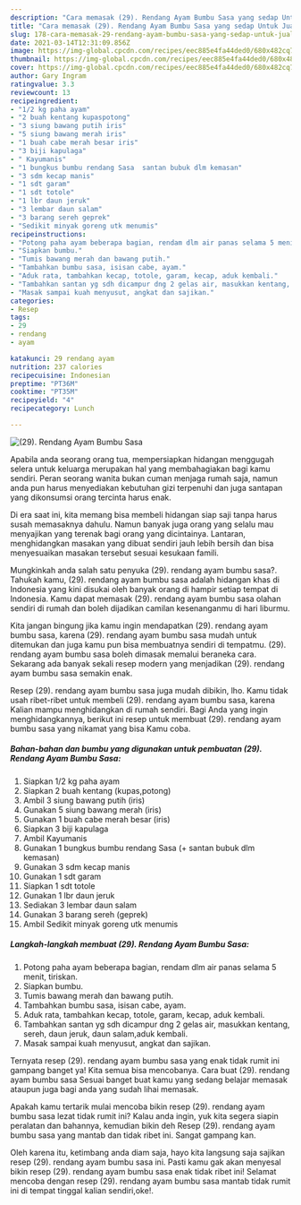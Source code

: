 ```yaml
---
description: "Cara memasak (29). Rendang Ayam Bumbu Sasa yang sedap Untuk Jualan"
title: "Cara memasak (29). Rendang Ayam Bumbu Sasa yang sedap Untuk Jualan"
slug: 178-cara-memasak-29-rendang-ayam-bumbu-sasa-yang-sedap-untuk-jualan
date: 2021-03-14T12:31:09.856Z
image: https://img-global.cpcdn.com/recipes/eec885e4fa44ded0/680x482cq70/29-rendang-ayam-bumbu-sasa-foto-resep-utama.jpg
thumbnail: https://img-global.cpcdn.com/recipes/eec885e4fa44ded0/680x482cq70/29-rendang-ayam-bumbu-sasa-foto-resep-utama.jpg
cover: https://img-global.cpcdn.com/recipes/eec885e4fa44ded0/680x482cq70/29-rendang-ayam-bumbu-sasa-foto-resep-utama.jpg
author: Gary Ingram
ratingvalue: 3.3
reviewcount: 13
recipeingredient:
- "1/2 kg paha ayam"
- "2 buah kentang kupaspotong"
- "3 siung bawang putih iris"
- "5 siung bawang merah iris"
- "1 buah cabe merah besar iris"
- "3 biji kapulaga"
- " Kayumanis"
- "1 bungkus bumbu rendang Sasa  santan bubuk dlm kemasan"
- "3 sdm kecap manis"
- "1 sdt garam"
- "1 sdt totole"
- "1 lbr daun jeruk"
- "3 lembar daun salam"
- "3 barang sereh geprek"
- "Sedikit minyak goreng utk menumis"
recipeinstructions:
- "Potong paha ayam beberapa bagian, rendam dlm air panas selama 5 menit, tiriskan."
- "Siapkan bumbu."
- "Tumis bawang merah dan bawang putih."
- "Tambahkan bumbu sasa, isisan cabe, ayam."
- "Aduk rata, tambahkan kecap, totole, garam, kecap, aduk kembali."
- "Tambahkan santan yg sdh dicampur dng 2 gelas air, masukkan kentang, sereh, daun jeruk, daun salam,aduk kembali."
- "Masak sampai kuah menyusut, angkat dan sajikan."
categories:
- Resep
tags:
- 29
- rendang
- ayam

katakunci: 29 rendang ayam 
nutrition: 237 calories
recipecuisine: Indonesian
preptime: "PT36M"
cooktime: "PT35M"
recipeyield: "4"
recipecategory: Lunch

---
```



![(29). Rendang Ayam Bumbu Sasa](https://img-global.cpcdn.com/recipes/eec885e4fa44ded0/680x482cq70/29-rendang-ayam-bumbu-sasa-foto-resep-utama.jpg)

Apabila anda seorang orang tua, mempersiapkan hidangan menggugah selera untuk keluarga merupakan hal yang membahagiakan bagi kamu sendiri. Peran seorang  wanita bukan cuman menjaga rumah saja, namun anda pun harus menyediakan kebutuhan gizi terpenuhi dan juga santapan yang dikonsumsi orang tercinta harus enak.

Di era  saat ini, kita memang bisa membeli hidangan siap saji tanpa harus susah memasaknya dahulu. Namun banyak juga orang yang selalu mau menyajikan yang terenak bagi orang yang dicintainya. Lantaran, menghidangkan masakan yang dibuat sendiri jauh lebih bersih dan bisa menyesuaikan masakan tersebut sesuai kesukaan famili. 



Mungkinkah anda salah satu penyuka (29). rendang ayam bumbu sasa?. Tahukah kamu, (29). rendang ayam bumbu sasa adalah hidangan khas di Indonesia yang kini disukai oleh banyak orang di hampir setiap tempat di Indonesia. Kamu dapat memasak (29). rendang ayam bumbu sasa olahan sendiri di rumah dan boleh dijadikan camilan kesenanganmu di hari liburmu.

Kita jangan bingung jika kamu ingin mendapatkan (29). rendang ayam bumbu sasa, karena (29). rendang ayam bumbu sasa mudah untuk ditemukan dan juga kamu pun bisa membuatnya sendiri di tempatmu. (29). rendang ayam bumbu sasa boleh dimasak memalui beraneka cara. Sekarang ada banyak sekali resep modern yang menjadikan (29). rendang ayam bumbu sasa semakin enak.

Resep (29). rendang ayam bumbu sasa juga mudah dibikin, lho. Kamu tidak usah ribet-ribet untuk membeli (29). rendang ayam bumbu sasa, karena Kalian mampu menghidangkan di rumah sendiri. Bagi Anda yang ingin menghidangkannya, berikut ini resep untuk membuat (29). rendang ayam bumbu sasa yang nikamat yang bisa Kamu coba.

<!--inarticleads1-->

##### Bahan-bahan dan bumbu yang digunakan untuk pembuatan (29). Rendang Ayam Bumbu Sasa:

1. Siapkan 1/2 kg paha ayam
1. Siapkan 2 buah kentang (kupas,potong)
1. Ambil 3 siung bawang putih (iris)
1. Gunakan 5 siung bawang merah (iris)
1. Gunakan 1 buah cabe merah besar (iris)
1. Siapkan 3 biji kapulaga
1. Ambil  Kayumanis
1. Gunakan 1 bungkus bumbu rendang Sasa (+ santan bubuk dlm kemasan)
1. Gunakan 3 sdm kecap manis
1. Gunakan 1 sdt garam
1. Siapkan 1 sdt totole
1. Gunakan 1 lbr daun jeruk
1. Sediakan 3 lembar daun salam
1. Gunakan 3 barang sereh (geprek)
1. Ambil Sedikit minyak goreng utk menumis




<!--inarticleads2-->

##### Langkah-langkah membuat (29). Rendang Ayam Bumbu Sasa:

1. Potong paha ayam beberapa bagian, rendam dlm air panas selama 5 menit, tiriskan.
1. Siapkan bumbu.
1. Tumis bawang merah dan bawang putih.
1. Tambahkan bumbu sasa, isisan cabe, ayam.
1. Aduk rata, tambahkan kecap, totole, garam, kecap, aduk kembali.
1. Tambahkan santan yg sdh dicampur dng 2 gelas air, masukkan kentang, sereh, daun jeruk, daun salam,aduk kembali.
1. Masak sampai kuah menyusut, angkat dan sajikan.




Ternyata resep (29). rendang ayam bumbu sasa yang enak tidak rumit ini gampang banget ya! Kita semua bisa mencobanya. Cara buat (29). rendang ayam bumbu sasa Sesuai banget buat kamu yang sedang belajar memasak ataupun juga bagi anda yang sudah lihai memasak.

Apakah kamu tertarik mulai mencoba bikin resep (29). rendang ayam bumbu sasa lezat tidak rumit ini? Kalau anda ingin, yuk kita segera siapin peralatan dan bahannya, kemudian bikin deh Resep (29). rendang ayam bumbu sasa yang mantab dan tidak ribet ini. Sangat gampang kan. 

Oleh karena itu, ketimbang anda diam saja, hayo kita langsung saja sajikan resep (29). rendang ayam bumbu sasa ini. Pasti kamu gak akan menyesal bikin resep (29). rendang ayam bumbu sasa enak tidak ribet ini! Selamat mencoba dengan resep (29). rendang ayam bumbu sasa mantab tidak rumit ini di tempat tinggal kalian sendiri,oke!.


